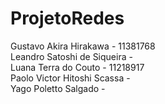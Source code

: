 # ProjetoRedes

Gustavo Akira Hirakawa - 11381768 <br>
Leandro Satoshi de Siqueira - <br>
Luana Terra do Couto - 11218917 <br>
Paolo Victor Hitoshi Scassa - <br>
Yago Poletto Salgado - <br>
